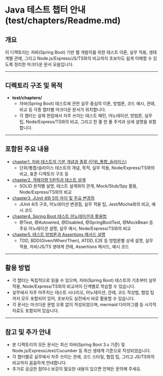 # Java 테스트 챕터 안내 (test/chapters/Readme.md)

## 개요
이 디렉토리는 자바(Spring Boot) 기반 웹 개발자를 위한 테스트 이론, 실무 적용, 생태계별 관례, 그리고 Node.js/Express/JS/TS와의 비교까지 초보자도 쉽게 이해할 수 있도록 정리한 마크다운 문서 모음입니다.

---

## 디렉토리 구조 및 목적
- **test/chapters/**
  - 자바(Spring Boot) 테스트에 관한 실무 중심의 이론, 방법론, 코드 예시, 관례, 비교 등 각종 챕터별 마크다운 문서가 위치합니다.
  - 각 챕터는 실제 현업에서 자주 쓰이는 테스트 패턴, 어노테이션, 방법론, 실무 팁, Node/Express/TS와의 비교, 그리고 한 줄 한 줄 주석과 상세 설명을 포함합니다.

---

## 포함된 주요 내용
- [chapter1. 자바 테스트의 기본 개념과 종류 (단위_통합_슬라이스)](chapter1.%20%EC%9E%90%EB%B0%94%20%ED%85%8C%EC%8A%A4%ED%8A%B8%EC%9D%98%20%EA%B8%B0%EB%B3%B8%20%EA%B0%9C%EB%85%90%EA%B3%BC%20%EC%A2%85%EB%A5%98%20(%EB%8B%A8%EC%9C%84_%ED%86%B5%ED%95%A9_%EC%8A%AC%EB%9D%BC%EC%9D%B4%EC%8A%A4).md)
  - 단위/통합/슬라이스 테스트의 개념, 목적, 실무 적용, Node/Express/TS와의 비교, 표준 디렉토리 구조 등
- [chapter2. 객체지향 5원칙과 테스트 설계](chapter2.%20%EA%B0%9D%EC%B2%B4%EC%A7%80%ED%96%A5%205%EC%9B%90%EC%B9%99%EA%B3%BC%20%ED%85%8C%EC%8A%A4%ED%8A%B8%20%EC%84%A4%EA%B3%84.md)
  - SOLID 원칙별 설명, 테스트 설계와의 관계, Mock/Stub/Spy 활용, Node/Express/TS와의 비교
- [chapter3. JUnit 4와 5의 차이 및 주요 변경점](chapter3.%20JUnit%204%EC%99%80%205%EC%9D%98%20%EC%B0%A8%EC%9D%B4%20%EB%B0%8F%20%EC%A3%BC%EC%9A%94%20%EB%B3%80%EA%B2%BD%EC%A0%90.md)
  - JUnit 4/5 구조, 어노테이션 변경점, 실무 적용 팁, Jest/Mocha와의 비교, 예시 코드
- [chapter4. Spring Boot 테스트 어노테이션과 활용법](chapter4.%20Spring%20Boot%20%ED%85%8C%EC%8A%A4%ED%8A%B8%20%EC%96%B4%EB%85%B8%ED%85%8C%EC%9D%B4%EC%85%98%EA%B3%BC%20%ED%99%9C%EC%9A%A9%EB%B2%95.md)
  - @Test, @Autowired, @Disabled, @SpringBootTest, @MockBean 등 주요 어노테이션 설명, 실무 예시, Node/Express/TS와의 비교
- [chapter5. 테스트 방법론과 Assertions 메서드 설명](chapter5.%20%ED%85%8C%EC%8A%A4%ED%8A%B8%20%EB%B0%A9%EB%B2%95%EB%A1%A0%EA%B3%BC%20Assertions%20%EB%A9%94%EC%84%9C%EB%93%9C%20%EC%84%A4%EB%AA%85.md)
  - TDD, BDD(Given/When/Then), ATDD, E2E 등 방법론별 상세 설명, 실무 적용, 자바/JS/TS 생태계 관례, Assertions 메서드, 예시 코드

---

## 활용 방법
- 각 챕터는 독립적으로 읽을 수 있으며, 자바(Spring Boot) 테스트의 기초부터 실무 적용, Node/Express/TS와의 비교까지 단계별로 학습할 수 있습니다.
- 실무에서 자주 마주치는 테스트 시나리오, 어노테이션, 관례, 코드 작성법, 협업 팁까지 모두 포함되어 있어, 초보자도 실전에서 바로 활용할 수 있습니다.
- 각 문서는 마크다운 문법 오류 없이 작성되었으며, mermaid 다이어그램 등 시각적 자료도 포함되어 있습니다.

---

## 참고 및 추가 안내
- 본 디렉토리의 모든 문서는 최신 자바(Spring Boot 3.x 기준) 및 Node.js/Express/Jest/Cucumber 등 최신 생태계 기준으로 작성되었습니다.
- 각 챕터별로 실무에서 자주 쓰이는 관례, 코드 스타일, 협업 팁, 그리고 JS/TS와의 비교까지 꼼꼼하게 안내합니다.
- 추가로 궁금한 점이나 보강이 필요한 내용이 있으면 언제든 문의해 주세요.
